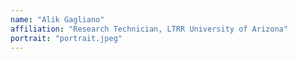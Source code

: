 ```yaml
---
name: "Alik Gagliano"
affiliation: "Research Technician, LTRR University of Arizona"
portrait: "portrait.jpeg"
---
```



